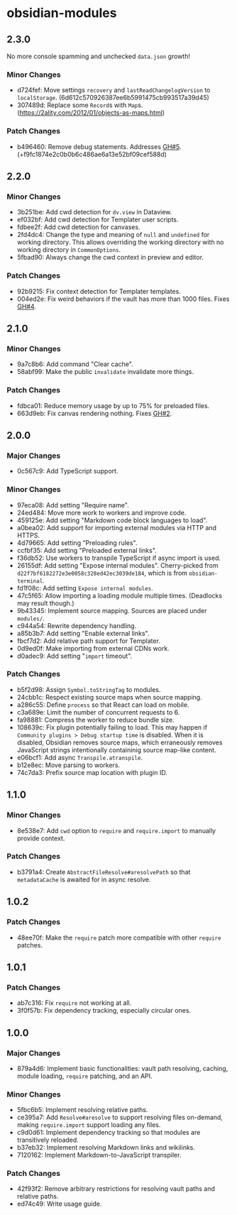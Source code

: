 # obsidian-modules

## 2.3.0

No more console spamming and unchecked `data.json` growth!

### Minor Changes

- d724fef: Move settings `recovery` and `lastReadChangelogVersion` to `localStorage`. (6d612c570926387ee6b5991475cb993517a39d45)
- 307489d: Replace some `Record`s with `Map`s. (https://2ality.com/2012/01/objects-as-maps.html)

### Patch Changes

- b496460: Remove debug statements. Addresses [GH#5](https://github.com/polyipseity/obsidian-modules/issues/5). (+f9fc1874e2c0b0b6c486ae6a13e52bf09cef588d)

## 2.2.0

### Minor Changes

- 3b251be: Add cwd detection for `dv.view` in Dataview.
- ef032bf: Add cwd detection for Templater user scripts.
- fdbee2f: Add cwd detection for canvases.
- 2fd4dc4: Change the type and meaning of `null` and `undefined` for working directory. This allows overriding the working directory with no working directory in `CommonOptions`.
- 5fbad90: Always change the cwd context in preview and editor.

### Patch Changes

- 92b9215: Fix context detection for Templater templates.
- 004ed2e: Fix weird behaviors if the vault has more than 1000 files. Fixes [GH#4](https://github.com/polyipseity/obsidian-modules/issues/4).

## 2.1.0

### Minor Changes

- 9a7c8b6: Add command "Clear cache".
- 58abf99: Make the public `invalidate` invalidate more things.

### Patch Changes

- fdbca01: Reduce memory usage by up to 75% for preloaded files.
- 663d9eb: Fix canvas rendering nothing. Fixes [GH#2](https://github.com/polyipseity/obsidian-modules/issues/2).

## 2.0.0

### Major Changes

- 0c567c9: Add TypeScript support.

### Minor Changes

- 97eca08: Add setting "Require name".
- 24ed484: Move more work to workers and improve code.
- 459125e: Add setting "Markdown code block languages to load".
- a0bea02: Add support for importing external modules via HTTP and HTTPS.
- 4d79665: Add setting "Preloading rules".
- ccfbf35: Add setting "Preloaded external links".
- f36db52: Use workers to transpile TypeScript if async import is used.
- 26155df: Add setting "Expose internal modules". Cherry-picked from `d22f7bf6182272e3e0058c328ed42ec3039de184`, which is from `obsidian-terminal`.
- fd1f08c: Add setting `Expose internal modules`.
- 47c5f65: Allow importing a loading module multiple times. (Deadlocks may result though.)
- 9b43345: Implement source mapping. Sources are placed under `modules/`.
- c944a54: Rewrite dependency handling.
- a85b3b7: Add setting "Enable external links".
- fbcf7d2: Add relative path support for Templater.
- 0d9ed0f: Make importing from external CDNs work.
- d0adec9: Add setting "`import` timeout".

### Patch Changes

- b5f2d98: Assign `Symbol.toStringTag` to modules.
- 24cbb1c: Respect existing source maps when source mapping.
- a286c55: Define `process` so that React can load on mobile.
- c3a689e: Limit the number of concurrent requests to 6.
- fa98881: Compress the worker to reduce bundle size.
- 108639c: Fix plugin potentially failing to load. This may happen if `Community plugins > Debug startup time` is disabled. When it is disabled, Obsidian removes source maps, which erraneously removes JavaScript strings intentionally containinig source map-like content.
- e06bcf1: Add async `Transpile.atranspile`.
- b12e8ec: Move parsing to workers.
- 74c7da3: Prefix source map location with plugin ID.

## 1.1.0

### Minor Changes

- 8e538e7: Add `cwd` option to `require` and `require.import` to manually provide context.

### Patch Changes

- b3791a4: Create `AbstractFileResolve#aresolvePath` so that `metadataCache` is awaited for in async resolve.

## 1.0.2

### Patch Changes

- 48ee70f: Make the `require` patch more compatible with other `require` patches.

## 1.0.1

### Patch Changes

- ab7c316: Fix `require` not working at all.
- 3f0f57b: Fix dependency tracking, especially circular ones.

## 1.0.0

### Major Changes

- 879a4d6: Implement basic functionalities: vault path resolving, caching, module loading, `require` patching, and an API.

### Minor Changes

- 5fbc6b5: Implement resolving relative paths.
- ce395a7: Add `Resolve#aresolve` to support resolving files on-demand, making `require.import` support loading any files.
- c9d0d61: Implement dependency tracking so that modules are transitively reloaded.
- b37eb32: Implement resolving Markdown links and wikilinks.
- 7120162: Implement Markdown-to-JavaScript transpiler.

### Patch Changes

- 42f93f2: Remove arbitrary restrictions for resolving vault paths and relative paths.
- ed74c49: Write usage guide.
